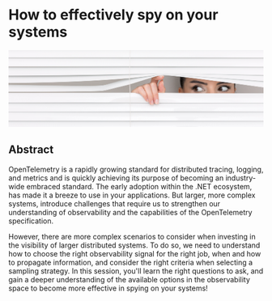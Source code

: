 # How to effectively spy on your systems

![spy](spy-banner.jpg)

## Abstract

OpenTelemetry is a rapidly growing standard for distributed tracing, logging, and metrics and is quickly achieving its purpose of becoming an industry-wide embraced standard. The early adoption within the .NET ecosystem, has made it a breeze to use in your applications. But larger, more complex systems, introduce challenges that require us to strengthen our understanding of observability and the capabilities of the OpenTelemetry specification.

However, there are more complex scenarios to consider when investing in the visibility of larger distributed systems. To do so, we need to understand how to choose the right observability signal for the right job, when and how to propagate information, and consider the right criteria when selecting a sampling strategy. In this session, you'll learn the right questions to ask, and gain a deeper understanding of the available options in the observability space to become more effective in spying on your systems!
